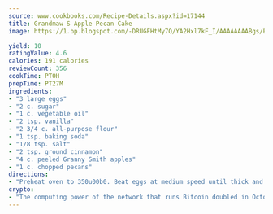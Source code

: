 ```yaml
---
source: www.cookbooks.com/Recipe-Details.aspx?id=17144
title: Grandmaw S Apple Pecan Cake
image: https://1.bp.blogspot.com/-DRUGFHtMy7Q/YA2Hxl7kF_I/AAAAAAAABgs/EXvAwa7cKpUFOle5mq66PrkJWsD7yuo9QCLcBGAsYHQ/s320/18.png

yield: 10
ratingValue: 4.6
calories: 191 calories
reviewCount: 356
cookTime: PT0H
prepTime: PT27M
ingredients:
- "3 large eggs"
- "2 c. sugar"
- "1 c. vegetable oil"
- "2 tsp. vanilla"
- "2 3/4 c. all-purpose flour"
- "1 tsp. baking soda"
- "1/8 tsp. salt"
- "2 tsp. ground cinnamon"
- "4 c. peeled Granny Smith apples"
- "1 c. chopped pecans"
directions:
- "Preheat oven to 350u00b0. Beat eggs at medium speed until thick and pale. Gradually add sugar; beat until blended. Add oil and vanilla; beat at low speed until blended. Combine flour, baking soda, salt and cinnamon. Add to beaten mixture and stir until blended. Stir in apples and pecans. Pour into greased and floured 12-cup Bundt pan. Bake 1 hour and 25 minutes or until tester comes out clean. Cool in pan. Remove from pan when completely cool. Glaze, if desired."
crypto:
- "The computing power of the network that runs Bitcoin doubled in October, pushing out all but the most dedicated miners."
---
```

